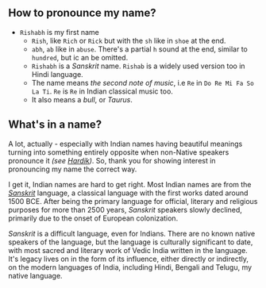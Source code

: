 ## How to pronounce my name?
- `Rishabh` is my first name
  - `Rish`, like `Rich` or `Rick` but with the `sh` like in `shoe` at the end.
  - `abh`, `ab` like in `abuse`. There's a partial `h` sound at the end, similar to `hundred`, but ic an be omitted.
  - `Rishabh` is a _Sanskrit_ name. `Rishab` is a widely used version too in Hindi language.
  - The name means _the second note of music_, i.e `Re` in `Do Re Mi Fa So La Ti`. `Re` is `Re` in Indian classical music too.
  - It also means a _bull_, or _Taurus_.

## What's in a name?
A lot, actually - especially with Indian names having beautiful meanings turning into something entirely opposite when non-Native speakers pronounce it _(see [Hardik](https://en.wikipedia.org/wiki/Hardik))_. So, thank you for showing interest in pronouncing my name the correct way.

I get it, Indian names are hard to get right. Most Indian names are from the [_Sanskrit_](https://en.wikipedia.org/wiki/Sanskrit) language, a classical language with the first works dated around 1500 BCE. After being the primary language for official, literary and religious purposes for more than 2500 years, _Sanskrit_ speakers slowly declined, primarily due to the onset of European colonization. 

_Sanskrit_ is a difficult language, even for Indians. There are no known native speakers of the language, but the language is culturally significant to date, with most sacred and literary work of Vedic India written in the language. It's legacy lives on in the form of its influence, either directly or indirectly, on the modern languages of India, including Hindi, Bengali and Telugu, my native language. 
